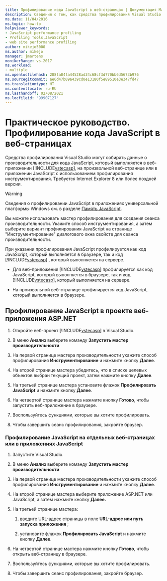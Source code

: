 ```yaml
---
title: Профилирование кода JavaScript в веб-страницах | Документация Майкрософт
description: Сведения о том, как средства профилирования Visual Studio позволяют выполнять сбор данных о производительности для кода JavaScript с использованием профилирования инструментирования.
ms.date: 11/04/2016
ms.topic: how-to
helpviewer_keywords:
- JavaScript performance profiling
- Profiling Tools,JavaScript
- web site performance profiling
author: mikejo5000
ms.author: mikejo
manager: jmartens
monikerRange: vs-2017
ms.workload:
- multiple
ms.openlocfilehash: 288fa04fa44528ad34c68cf3d770bb6d5673b976
ms.sourcegitcommit: ae6d47b09a439cd0e13180f5e89510e3e347fd47
ms.translationtype: HT
ms.contentlocale: ru-RU
ms.lasthandoff: 02/08/2021
ms.locfileid: "99907127"
---
```

# <a name="how-to-profile-javascript-code-in-web-pages"></a>Практическое руководство. Профилирование кода JavaScript в веб-страницах

Средства профилирования Visual Studio могут собирать данные о производительности для кода JavaScript, который выполняется в веб-приложении [!INCLUDE[vstecasp](../code-quality/includes/vstecasp_md.md)], на произвольной веб-странице или в приложении JavaScript с использованием профилирования инструментирования. Требуется Internet Explorer 8 или более поздней версии.

> [!WARNING]
> Сведения о профилировании JavaScript в приложениях универсальной платформы Windows см. в разделе [Память JavaScript](../profiling/javascript-memory.md).

Вы можете использовать мастер профилирования для создания сеанса производительности. Укажите способ инструментирования, а затем выберите вариант профилирования JavaScript на странице "Инструментирование" диалогового окна свойств для сеанса производительности.

При указании профилирования JavaScript профилируется как код JavaScript, который выполняется в браузере, так и код [!INCLUDE[vstecasp](../code-quality/includes/vstecasp_md.md)] , который выполняется на сервере.

- Для веб-приложения [!INCLUDE[vstecasp](../code-quality/includes/vstecasp_md.md)] профилируется как код JavaScript, который выполняется в браузере, так и код [!INCLUDE[vstecasp](../code-quality/includes/vstecasp_md.md)], который выполняется на сервере.

- На произвольной веб-странице профилируется код JavaScript, который выполняется в браузере.

## <a name="to-profile-javascript-in-an-aspnet-web-application-project"></a>Профилирование JavaScript в проекте веб-приложения ASP.NET

1. Откройте веб-проект [!INCLUDE[vstecasp](../code-quality/includes/vstecasp_md.md)] в Visual Studio.

2. В меню **Анализ** выберите команду **Запустить мастер производительности**.

3. На первой странице мастера производительности укажите способ профилирования **Инструментирование** и нажмите кнопку **Далее**.

4. На второй странице мастера убедитесь, что в списке целевых объектов выбран текущий проект, затем нажмите кнопку **Далее**.

5. На третьей странице мастера установите флажок **Профилировать JavaScript** и нажмите кнопку **Далее**.

6. На четвертой странице мастера нажмите кнопку **Готово**, чтобы запустить веб-приложение в браузере.

7. Воспользуйтесь функциями, которые вы хотите профилировать.

8. Чтобы завершить сеанс профилирования, закройте браузер.

### <a name="to-profile-javascript-in-individual-web-pages-or-a-javascript-applications"></a>Профилирование JavaScript на отдельных веб-страницах или в приложениях JavaScript

1. Запустите Visual Studio.

2. В меню **Анализ** выберите команду **Запустить мастер производительности**.

3. На первой странице мастера производительности укажите способ профилирования **Инструментирование** и нажмите кнопку **Далее**.

4. На второй странице мастера выберите приложение ASP.NET или JavaScript, а затем нажмите кнопку **Далее.**

5. На третьей странице мастера:

    1. введите URL-адрес страницы в поле **URL-адрес или путь запуска приложения** ;

    2. установите флажок **Профилировать JavaScript** и нажмите кнопку **Далее**.

6. На четвертой странице мастера нажмите кнопку **Готово**, чтобы открыть веб-страницу в браузере.

7. Воспользуйтесь функциями, которые вы хотите профилировать.

8. Чтобы завершить сеанс профилирования, закройте браузер.
